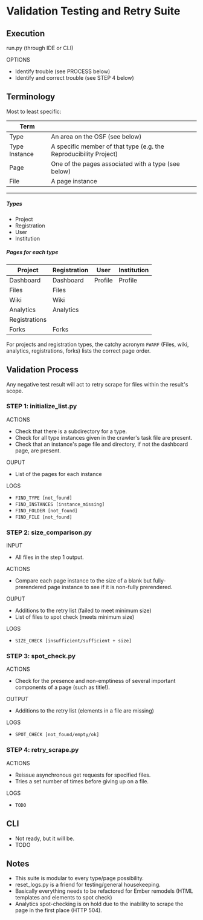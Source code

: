 # Validation Testing and Retry Suite


## Execution
run.py (through IDE or CLI)

OPTIONS
- Identify trouble (see PROCESS below)
- Identify and correct trouble (see STEP 4 below)


## Terminology

Most to least specific:

| Term              |                                                                   |
|-------------------|-------------------------------------------------------------------|
| Type              | An area on the OSF (see below)				                    |
| Type Instance     | A specific member of that type (e.g. the Reproducibility Project) |
| Page              | One of the pages associated with a type (see below)               |
| File              | A page instance                                                   |

-----

##### Types

- Project
- Registration
- User
- Institution

##### Pages for each type

| Project       | Registration | User    | Institution |
|---------------|--------------|---------|-------------|
|Dashboard      | Dashboard    | Profile | Profile     |
| Files         | Files        |
| Wiki          | Wiki         |
| Analytics     | Analytics    |
| Registrations |              |
| Forks         | Forks        |

For projects and registration types, the catchy acronym `FWARF` (Files, wiki, analytics, registrations, forks) lists the correct page order.


## Validation Process

Any negative test result will act to retry scrape for files within the result's scope.

### STEP 1:     initialize_list.py

ACTIONS
- Check that there is a subdirectory for a type.
- Check for all type instances given in the crawler's task file are present.
- Check that an instance's page file and directory, if not the dashboard page, are present.

OUPUT
- List of the pages for each instance

LOGS
- `FIND_TYPE [not_found]`
- `FIND_INSTANCES [instance_missing]`
- `FIND_FOLDER [not_found]`
- `FIND_FILE [not_found]`


### STEP 2:     size_comparison.py

INPUT
- All files in the step 1 output.

ACTIONS
- Compare each page instance to the size of a blank but fully-prerendered page instance to see if it is non-fully prerendered.

OUPUT
- Additions to the retry list (failed to meet minimum size)
- List of files to spot check (meets minimum size)

LOGS
- `SIZE_CHECK [insufficient/sufficient + size]`

### STEP 3:     spot_check.py

ACTIONS
- Check for the presence and non-emptiness of several important components of a page (such as title!).

OUTPUT
- Additions to the retry list (elements in a file are missing)

LOGS
- `SPOT_CHECK [not_found/empty/ok]`

### STEP 4:     retry_scrape.py

ACTIONS
- Reissue asynchronous get requests for specified files.
- Tries a set number of times before giving up on a file.

LOGS
- `TODO`

## CLI
- Not ready, but it will be.
- TODO


## Notes

- This suite is modular to every type/page possibility.
- reset_logs.py is a friend for testing/general housekeeping.
- Basically everything needs to be refactored for Ember remodels (HTML templates and elements to spot check)
- Analytics spot-checking is on hold due to the inability to scrape the page in the first place (HTTP 504).